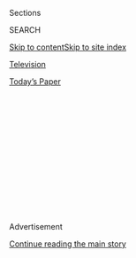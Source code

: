<div id="app">

<div>

<div>

<div>

<div class="NYTAppHideMasthead css-1q2w90k e1suatyy0">

<div class="section css-ui9rw0 e1suatyy2">

<div class="css-eph4ug er09x8g0">

<div class="css-6n7j50">

</div>

<span class="css-1dv1kvn">Sections</span>

<div class="css-10488qs">

<span class="css-1dv1kvn">SEARCH</span>

</div>

[Skip to content](#site-content)[Skip to site
index](#site-index)

</div>

<div id="masthead-section-label" class="css-1wr3we4 eaxe0e00">

[Television](https://www.nytimes3xbfgragh.onion/section/arts/television)

</div>

<div class="css-10698na e1huz5gh0">

</div>

</div>

<div id="masthead-bar-one" class="section hasLinks css-15hmgas e1csuq9d3">

<div class="css-uqyvli e1csuq9d0">

</div>

<div class="css-1uqjmks e1csuq9d1">

</div>

<div class="css-9e9ivx">

[](https://myaccount.nytimes3xbfgragh.onion/auth/login?response_type=cookie&client_id=vi)

</div>

<div class="css-1bvtpon e1csuq9d2">

[Today’s
Paper](https://www.nytimes3xbfgragh.onion/section/todayspaper)

</div>

</div>

</div>

</div>

<div data-aria-hidden="false">

<div id="site-content" data-role="main">

<div>

<div class="css-1aor85t" style="opacity:0.000000001;z-index:-1;visibility:hidden">

<div class="css-1hqnpie">

<div class="css-epjblv">

<span class="css-17xtcya">[Television](/section/arts/television)</span><span class="css-x15j1o">|</span><span class="css-fwqvlz">Seth
Meyers: After TikTok, Trump Could Ban Candy
Crush</span>

</div>

<div class="css-k008qs">

<div class="css-1iwv8en">

<span class="css-18z7m18"></span>

<div>

</div>

</div>

<span class="css-1n6z4y">https://nyti.ms/3kb63QL</span>

<div class="css-1705lsu">

<div class="css-4xjgmj">

<div class="css-4skfbu" data-role="toolbar" data-aria-label="Social Media Share buttons, Save button, and Comments Panel with current comment count" data-testid="share-tools">

  - 
  - 
  - 
  - 
    
    <div class="css-6n7j50">
    
    </div>

  - 

</div>

</div>

</div>

</div>

</div>

</div>

<div id="NYT_TOP_BANNER_REGION" class="css-13pd83m">

</div>

<div id="top-wrapper" class="css-1sy8kpn">

<div id="top-slug" class="css-l9onyx">

Advertisement

</div>

[Continue reading the main
story](#after-top)

<div class="ad top-wrapper" style="text-align:center;height:100%;display:block;min-height:250px">

<div id="top" class="place-ad" data-position="top" data-size-key="top">

</div>

</div>

<div id="after-top">

</div>

</div>

<div>

<div id="sponsor-wrapper" class="css-1hyfx7x">

<div id="sponsor-slug" class="css-19vbshk">

Supported by

</div>

[Continue reading the main
story](#after-sponsor)

<div id="sponsor" class="ad sponsor-wrapper" style="text-align:center;height:100%;display:block">

</div>

<div id="after-sponsor">

</div>

</div>

<div class="css-186x18t">

Best of Late Night

</div>

<div class="css-1vkm6nb ehdk2mb0">

# Seth Meyers: After TikTok, Trump Could Ban Candy Crush

</div>

“I’m almost certain Trump has no idea what TikTok is. I’m betting TikTok
was one of the answers he wrote on his cognitive test,” Seth Meyers
joked on Monday’s “Late Night.”

<div class="css-79elbk" data-testid="photoviewer-wrapper">

<div class="css-z3e15g" data-testid="photoviewer-wrapper-hidden">

</div>

<div class="css-1a48zt4 ehw59r15" data-testid="photoviewer-children">

![<span class="css-16f3y1r e13ogyst0" data-aria-hidden="true">“Trump
doesn’t know anything about TikTok, and he doesn’t actually care — he
just says stuff like this because it’s his favorite thing to do,” Seth
Meyers said on Monday’s “Late
Night.”</span><span class="css-cnj6d5 e1z0qqy90" itemprop="copyrightHolder"><span class="css-1ly73wi e1tej78p0">Credit...</span><span><span>NBC</span></span></span>](https://static01.graylady3jvrrxbe.onion/images/2020/08/04/arts/04latenight/04latenight-articleLarge.png?quality=75&auto=webp&disable=upscale)

</div>

</div>

<div class="css-18e8msd">

<div class="css-vp77d3 epjyd6m0">

<div class="css-1baulvz">

By <span class="css-1baulvz last-byline" itemprop="name">Trish
Bendix</span>

</div>

</div>

  - Aug. 4, 2020, <span class="css-epvm6">1:17 a.m.
    ET</span>

  - 
    
    <div class="css-4xjgmj">
    
    <div class="css-d8bdto" data-role="toolbar" data-aria-label="Social Media Share buttons, Save button, and Comments Panel with current comment count" data-testid="share-tools">
    
      - 
      - 
      - 
      - 
        
        <div class="css-6n7j50">
        
        </div>
    
      - 
    
    </div>
    
    </div>

</div>

</div>

<div class="section meteredContent css-1r7ky0e" name="articleBody" itemprop="articleBody">

<div class="css-1fanzo5 StoryBodyCompanionColumn">

<div class="css-53u6y8">

*Welcome to Best of Late Night, a rundown of the previous night’s
highlights that lets you sleep — and lets us get paid to watch comedy.
We’re all stuck at home at the moment, so here are the* [*50 best movies
on Netflix right
now*](https://www.nytimes3xbfgragh.onion/interactive/2020/arts/television/best-movies-on-netflix.html)*.*

## Trump Takes On the Teens

President Trump recently told reporters that, in the interest of
national security, he was considering a [ban of the Chinese-owned social
video platform TikTok in the United
States](https://www.nytimes3xbfgragh.onion/2020/08/02/style/tiktok-ban-threat-trump.html).
Then, on Monday, [Mr. Trump confirmed that he had given
Microsoft](https://www.nytimes3xbfgragh.onion/2020/08/03/technology/trump-tiktok-microsoft.html),
which has expressed interest in buying the app, or any additional
American companies until Sept. 15 to acquire it.

</div>

</div>

<div class="css-1u3pw94">

</div>

<div class="css-1fanzo5 StoryBodyCompanionColumn">

<div class="css-53u6y8">

> “I’m almost certain Trump has no idea what TikTok is. I’m betting
> TikTok was one of the answers he wrote on his cognitive test.” *— SETH
> MEYERS*
> 
> “Apparently this is a real national security threat, the Chinese
> government knowing which Americans can and can’t dance.” *— JIMMY
> FALLON*
> 
> “I am sure it has everything to do with national security and nothing
> to do with the TikTok teens who sabotaged his Tulsa rally.*” — JIMMY
> FALLON*
> 
> “Trump gave Microsoft 45 days to make a deal, although they’ll spend
> the first 44 days clicking ‘remind me tomorrow.’*” — JIMMY FALLON*
> 
> “It’s a big day for the three TikTok fans that also love Excel
> spreadsheets.” *— JIMMY FALLON*
> 
> “Trump doesn’t know anything about TikTok, and he doesn’t actually
> care — he just says stuff like this because it’s his favorite thing to
> do. He loves to stand on the White House lawn next to a giant whirring
> helicopter and shout empty pronouncements at reporters because it
> makes him feel like he’s actually the president and not just some
> soulless husk who fell ass-backward into a job he wasn’t qualified for
> because some dummy made fun of him at a dinner once.” *— SETH MEYERS,
> referring to his jabs at Mr. Trump while hosting the White House
> Correspondents’ Association dinner in 2011.*

## The Punchiest Punchlines (TikTok Edition)

</div>

</div>

<div class="css-cfo9c3">

</div>

<div class="css-1fanzo5 StoryBodyCompanionColumn">

<div class="css-53u6y8">

> “What is he doing? Is he the president of the United States or the
> preacher from ‘Footloose’?” *— JIMMY FALLON*
> 
> “*\[Imitating Trump\]* We’re also looking very strongly at Candy
> Crush. We don’t want criminals like the Jelly Queen and Cupcake Carl
> coming into our country. Joe Biden doesn’t have what it takes to stop
> the bubble gum troll.” *— SETH MEYERS*
> 
> “Trump is playing hard ball with China. If he bans TikTok, China will
> only be able to spy on our phones, TVs, cars and refrigerator. So,
> that’s where he draws the line.*” — JIMMY FALLON*
> 
> “The president can’t just unilaterally ban a social media app, and I
> don’t trust Republicans to regulate social media since most of them
> don’t seem to understand it.” *— SETH MEYERS*
> 
> “At first Trump was confused because he thought TikTok was the name of
> ‘60 Minutes.’*” — JIMMY FALLON*
> 
> “But on the bright side, Trump is also using executive action to stop
> people from writing Instagram captions like ‘So this happened.’*” —
> JIMMY FALLON*

## The Bits Worth Watching

Want to get away without going anywhere? Chet Bevins (Jimmy Fallon) has
you covered with Imagination Vacations.

</div>

</div>

<div class="css-cfo9c3">

</div>

<div class="css-1fanzo5 StoryBodyCompanionColumn">

<div class="css-53u6y8">

## What We’re Excited About on Tuesday Night

Foster the People will perform on Tuesday’s “Late Night With Seth
Meyers.”

## Also, Check This Out

</div>

</div>

<div class="css-79elbk" data-testid="photoviewer-wrapper">

<div class="css-z3e15g" data-testid="photoviewer-wrapper-hidden">

</div>

<div class="css-1a48zt4 ehw59r15" data-testid="photoviewer-children">

![<span class="css-16f3y1r e13ogyst0" data-aria-hidden="true">Creem
magazine employees in 1969. The publication is the subject of a new
documentary charting its roller-coaster
run.</span><span class="css-cnj6d5 e1z0qqy90" itemprop="copyrightHolder"><span class="css-1ly73wi e1tej78p0">Credit...</span><span>Charles
Auringer</span></span>](https://static01.graylady3jvrrxbe.onion/images/2020/08/04/arts/03creem1-copy/merlin_175133154_635eccac-ba2f-45e8-abca-05e02cd73da5-articleLarge.jpg?quality=75&auto=webp&disable=upscale)

</div>

</div>

<div class="css-1fanzo5 StoryBodyCompanionColumn">

<div class="css-53u6y8">

[A new documentary details the rise and fall of Creem
magazine](https://www.nytimes3xbfgragh.onion/2020/08/03/arts/music/creem-magazine-documentary.html),
one of America’s first publications dedicated to rock ’n’ roll.

</div>

</div>

</div>

<div>

</div>

<div>

</div>

<div>

</div>

<div>

<div id="bottom-wrapper" class="css-1ede5it">

<div id="bottom-slug" class="css-l9onyx">

Advertisement

</div>

[Continue reading the main
story](#after-bottom)

<div id="bottom" class="ad bottom-wrapper" style="text-align:center;height:100%;display:block;min-height:90px">

</div>

<div id="after-bottom">

</div>

</div>

</div>

</div>

</div>

## Site Index

<div>

</div>

## Site Information Navigation

  - [© <span>2020</span> <span>The New York Times
    Company</span>](https://help.nytimes3xbfgragh.onion/hc/en-us/articles/115014792127-Copyright-notice)

<!-- end list -->

  - [NYTCo](https://www.nytco.com/)
  - [Contact
    Us](https://help.nytimes3xbfgragh.onion/hc/en-us/articles/115015385887-Contact-Us)
  - [Work with us](https://www.nytco.com/careers/)
  - [Advertise](https://nytmediakit.com/)
  - [T Brand Studio](http://www.tbrandstudio.com/)
  - [Your Ad
    Choices](https://www.nytimes3xbfgragh.onion/privacy/cookie-policy#how-do-i-manage-trackers)
  - [Privacy](https://www.nytimes3xbfgragh.onion/privacy)
  - [Terms of
    Service](https://help.nytimes3xbfgragh.onion/hc/en-us/articles/115014893428-Terms-of-service)
  - [Terms of
    Sale](https://help.nytimes3xbfgragh.onion/hc/en-us/articles/115014893968-Terms-of-sale)
  - [Site
    Map](https://spiderbites.nytimes3xbfgragh.onion)
  - [Help](https://help.nytimes3xbfgragh.onion/hc/en-us)
  - [Subscriptions](https://www.nytimes3xbfgragh.onion/subscription?campaignId=37WXW)

</div>

</div>

</div>

</div>
